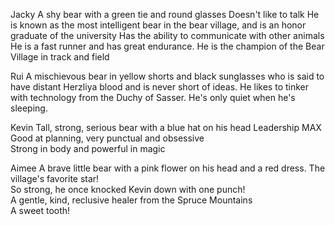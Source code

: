 Jacky
A shy bear with a green tie and round glasses
Doesn't like to talk
He is known as the most intelligent bear in the bear village, and is an honor graduate of the university
Has the ability to communicate with other animals
He is a fast runner and has great endurance. He is the champion of the Bear Village in track and field

Rui
A mischievous bear in yellow shorts and black sunglasses who is said to have distant Herzliya blood and is never short of ideas.
He likes to tinker with technology from the Duchy of Sasser. 
He's only quiet when he's sleeping.

Kevin
Tall, strong, serious bear with a blue hat on his head
Leadership MAX<br>
Good at planning, very punctual and obsessive<br>
Strong in body and powerful in magic<br>

Aimee
A brave little bear with a pink flower on his head and a red dress.
The village's favorite star!<br>
So strong, he once knocked Kevin down with one punch!<br>
A gentle, kind, reclusive healer from the Spruce Mountains<br>
A sweet tooth!